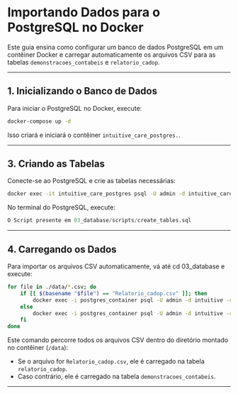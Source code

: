 # Importando Dados para o PostgreSQL no Docker

Este guia ensina como configurar um banco de dados PostgreSQL em um contêiner Docker e carregar automaticamente os arquivos CSV para as tabelas `demonstracoes_contabeis` e `relatorio_cadop`.

---

## **1. Inicializando o Banco de Dados**
Para iniciar o PostgreSQL no Docker, execute:
```bash
docker-compose up -d
```
Isso criará e iniciará o contêiner `intuitive_care_postgres.`.

---

## **3. Criando as Tabelas**
Conecte-se ao PostgreSQL e crie as tabelas necessárias:
```bash
docker exec -it intuitive_care_postgres psql -U admin -d intuitive_care
```
No terminal do PostgreSQL, execute:
```sql
O Script presente em 03_database/scripts/create_tables.sql
```

---

## **4. Carregando os Dados**
Para importar os arquivos CSV automaticamente, vá até cd 03_database e execute:
```bash
for file in ./data/*.csv; do
    if [[ $(basename "$file") == "Relatorio_cadop.csv" ]]; then
        docker exec -i postgres_container psql -U admin -d intuitive -c "\copy relatorio_cadop FROM '/data/$(basename "$file")' DELIMITER ';' CSV HEADER ENCODING 'latin1';"
    else
        docker exec -i postgres_container psql -U admin -d intuitive -c "\copy demonstracoes_contabeis FROM '/data/$(basename "$file")' DELIMITER ';' CSV HEADER ENCODING 'latin1';"
    fi
done
```

Este comando percorre todos os arquivos CSV dentro do diretório montado no contêiner (`/data`):
- Se o arquivo for `Relatorio_cadop.csv`, ele é carregado na tabela `relatorio_cadop`.
- Caso contrário, ele é carregado na tabela `demonstracoes_contabeis`.

---
